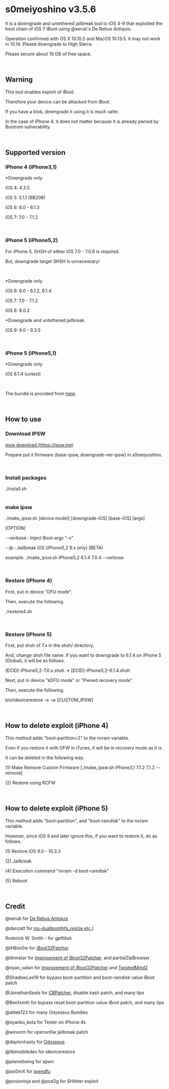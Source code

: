 <h1>s0meiyoshino v3.5.6</h1>
<p>It is a downgrade and untethered jailbreak tool to iOS 4-9 that exploited the boot chain of iOS 7 iBoot using @xerub's De Rebus Antiquis.</p>
<p>Operation confirmed with OS X 10.10.5 and MacOS 10.13.5. It may not work in 10.14. Please downgrade to High Sierra.</p>
<p>Please secure about 10 GB of free space.</p>
<br/>
<h2>Warning</h2>
<p>This tool enables exploit of iBoot.</p>
<p>Therefore your device can be attacked from iBoot.</p>
<p>If you have a blob, downgrade it using it is much safer.</p>
<p>In the case of iPhone 4, it does not matter because it is already pwned by Bootrom vulnerability.</p>
<br/>
<h2>Supported version</h2>
<h3>iPhone 4 (iPhone3,1)</h3>
<p>*Downgrade only</p>
<p>iOS 4: 4.3.5</p>
<p>iOS 5: 5.1.1 (9B206)</p>
<p>iOS 6: 6.0 - 6.1.3</p>
<p>iOS 7: 7.0 - 7.1.2</p>
<br/>
<h3>iPhone 5 (iPhone5,2)</h3>
<p>For iPhone 5, SHSH of either iOS 7.0 - 7.0.6 is required.</p>
<p>But, downgrade target SHSH is unnecessary!</p>
<br/>
<p>*Downgrade only</p>
<p>iOS 6: 6.0 - 6.1.2, 6.1.4</p>
<p>iOS 7: 7.0 - 7.1.2</p>
<p>iOS 8: 8.0.2</p>
<p>*Downgrade and untethered jailbreak</p>
<p>iOS 9: 9.0 - 9.3.5</p>
<br/>
<h3>iPhone 5 (iPhone5,1)</h3>
<p>*Downgrade only</p>
<p>iOS 6.1.4 (untest)</p>
<br/>
<p>The bundle is provided from <a href="https://github.com/dora2-iOS/xpwn/tree/master/ipsw-patch/FirmwareBundles">here</a>.</p>
<br/>
<h2>How to use</h2>
<h3>Download IPSW</h3>
<a href="https://ipsw.me">ipsw download (https://ipsw.me)</a><br/>
<p>Prepare put it firmware (base-ipsw, downgrade-ver-ipsw) in s0meiyoshino.<br/></p>
<br/>
<h3>Install packages</h3>
./install.sh<br/>
<br/>
<h3>make ipsw</h3>
<p>./make_ipsw.sh [device model] [downgrade-iOS] [base-iOS] [args]<br/>
<p></p>
<p>[OPTION]</p>
<p>--verbose                 : Inject Boot-args "-v"</p>
<p>--jb                      : Jailbreak iOS (iPhone5,2 9.x only) (BETA)</p>
<p></p>
<p>example: ./make_ipsw.sh iPhone5,2 6.1.4 7.0.4 --verbose</p>
<br/>
<h3>Restore (iPhone 4)</h3>
<p>First, put in device "DFU mode".</p>
<p>Then, execute the following.</p>
<p>./restore4.sh</p>
<br/>
<h3>Restore (iPhone 5)</h3>
<p>First, put shsh of 7.x in the shsh/ directory.</p>
<p>And, change shsh file name. If you want to downgrade to 6.1.4 on iPhone 5 (Global), it will be as follows.</p>
<p>[ECID]-iPhone5,2-7.0.x.shsh -> [ECID]-iPhone5,2-6.1.4.shsh</p>
<p></p>
<p>Next, put in device "kDFU mode" or "Pwned recovery mode".</p>
<p>Then, execute the following.</p>
<p>bin/idevicerestore -e -w [CUSTOM_IPSW]</p>
<br/>
<h2>How to delete exploit (iPhone 4)</h2>
<p>This method adds "boot-partition=2" to the nvram variable.</p>
<p>Even if you restore it with OFW in iTunes, it will be in recovery mode as it is.</p>
<p></p>
<p>It can be deleted in the following way.</p>
<p>(1) Make Remove Custom Firmware [./make_ipsw.sh iPhone3,1 7.1.2 7.1.2 --remove]</p>
<p>(2) Restore using RCFW</p>
<br/>
<h2>How to delete exploit (iPhone 5)</h2>
<p>This method adds "boot-partition", and "boot-ramdisk" to the nvram variable.</p>
<p>However, since iOS 9 and later ignore this, if you want to restore it, do as follows.</p>
<p>(1) Restore iOS 9.0 - 10.3.3</p>
<p>(2) Jailbreak</p>
<p>(4) Execution command "nvram -d boot-ramdisk"</p>
<p>(5) Reboot</p>
<br/>
<h2>Credit</h2>
<p>@xerub for <a href="https://xerub.github.io/ios/iboot/2018/05/10/de-rebus-antiquis.html">De Rebus Antiquis</a></p>
<p>@danzatt for <a href="https://github.com/danzatt/ios-dualboot">ios-dualboot(hfs_resize etc.)</a></p>
<p>Roderick W. Smith - for gptfdisk</p>
<p>@iH8sn0w for <a href="https://github.com/iH8sn0w/iBoot32Patcher">iBoot32Patcher</a></p>
<p>@tihmstar for <a href="https://github.com/tihmstar/iBoot32Patcher">Improvement of iBoot32Patcher</a>, and partialZipBrowser</p>
<p>@nyan_satan for <a href="https://github.com/NyanSatan/iBoot32Patcher">Improvement of iBoot32Patcher</a> and <a href="https://github.com/NyanSatan/TwistedMind2">TwistedMind2</a></p>
<p>@ShadowLee19 for bypass boot-partition and boot-ramdisk value iBoot patch</p>
<p>@JonathanSeals for <a href="https://github.com/JonathanSeals/CBPatcher">CBPatcher</a>, disable kaslr patch, and many tips</p>
<p>@Benfxmth for bypass reset boot-partition value iBoot patch, and many tips</p>
<p>@alitek123 for many Odysseus Bundles</p>
<p>@nyanko_kota for Tester on iPhone 4s</p>
<p>@winocm for opensn0w jailbreak patch</p>
<p>@daytonhasty for <a href="https://dayt0n.com/articles/Odysseus/">Odysseus</a></p>
<p>@libimobiledev for idevicerestore</p>
<p>@planetbeing for xpwn</p>
<p>@axi0mX for <a href="https://github.com/axi0mX/ipwndfu">ipwndfu</a></p>
<p>@posixninja and @pod2g for SHAtter exploit</p>
<br/>